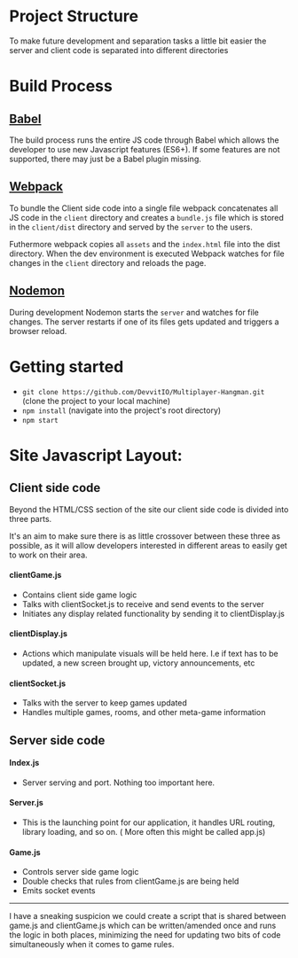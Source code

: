 # Project Structure
To make future development and separation tasks a little bit easier the server and client code is separated into different directories

# Build Process

## [Babel](https://babeljs.io/)
The build process runs the entire JS code through Babel which allows the developer to use new Javascript features (ES6+). If some features are not supported, there may just be a Babel plugin missing.

## [Webpack](https://webpack.js.org/)
To bundle the Client side code into a single file webpack concatenates all JS code in the `client` directory and creates a `bundle.js` file which is stored in the `client/dist` directory and served by the `server` to the users.

Futhermore webpack copies all `assets` and the `index.html` file into the dist directory. When the dev environment is executed Webpack watches for file changes in the `client` directory and reloads the page.

## [Nodemon](https://nodemon.io/)
During development Nodemon starts the `server` and watches for file changes. The server restarts if one of its files gets updated and triggers a browser reload.

# Getting started
- `git clone https://github.com/DevvitIO/Multiplayer-Hangman.git` (clone the project to your local machine)
- `npm install` (navigate into the project's root directory)
- `npm start`



# Site Javascript Layout: 

## Client side code

Beyond the HTML/CSS section of the site our client side code is divided into three parts.

It's an aim to make sure there is as little crossover between these three as possible, as it will allow developers interested in different areas to easily get to work on their area.

#### clientGame.js

- Contains client side game logic 
- Talks with clientSocket.js to receive and send events to the server
- Initiates any display related functionality by sending it to clientDisplay.js

#### clientDisplay.js

- Actions which manipulate visuals will be held here. I.e if text has to be updated, a new screen brought up, victory announcements, etc

#### clientSocket.js

- Talks with the server to keep games updated
- Handles multiple games, rooms, and other meta-game information


## Server side code

#### Index.js

- Server serving and port. Nothing too important here.

#### Server.js

- This is the launching point for our application, it handles URL routing, library loading, and so on. ( More often this might be called app.js)

#### Game.js

- Controls server side game logic 
- Double checks that rules from clientGame.js are being held
- Emits socket events


--------------------

I have a sneaking suspicion we could create a script that is shared between game.js and clientGame.js which can be written/amended once and runs the logic in both places, minimizing the need for updating two bits of code simultaneously when it comes to game rules.